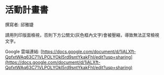 # 活動計畫書

撰寫者: 邱雅婕

請用列印版面檢視，否則下方公關文(灰色框內文字)會被壓縮，導致無法正常檢視文字。

Google 雲端連結: [https://docs.google.com/document/d/1iALXft-QpfxtWAq63C71VLPOLYOkI5rd9sntYkakFhI/edit?usp=sharing](https://docs.google.com/document/d/1iALXft-QpfxtWAq63C71VLPOLYOkI5rd9sntYkakFhI/edit?usp=sharing)
